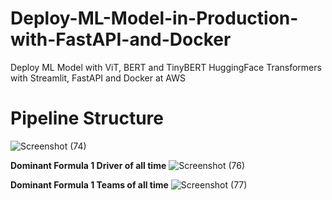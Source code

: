 # Deploy-ML-Model-in-Production-with-FastAPI-and-Docker
Deploy ML Model with ViT, BERT and TinyBERT HuggingFace Transformers with Streamlit, FastAPI and Docker at AWS

# Pipeline Structure

![Screenshot (74)](https://github.com/user-attachments/assets/0c71e9bb-a764-46e2-bc40-a1046d4f1282)

**Dominant Formula 1 Driver of all time**
![Screenshot (76)](https://github.com/user-attachments/assets/47fb4327-9692-442e-b908-85a978e9d428)

**Dominant Formula 1 Teams of all time**
![Screenshot (77)](https://github.com/user-attachments/assets/f000cedd-d0e1-480b-9990-55d1f76ccfc9)



